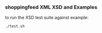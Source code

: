### shoppingfeed XML XSD and Examples

to run the XSD test suite against example:

```
./test.sh
```